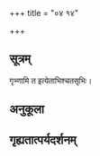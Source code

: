 +++
title = "०४ १४"

+++
## सूत्रम्
गृभ्णामि त इत्येताभिश्चतसृभिः।
## अनुकूला

## गृह्यतात्पर्यदर्शनम्

